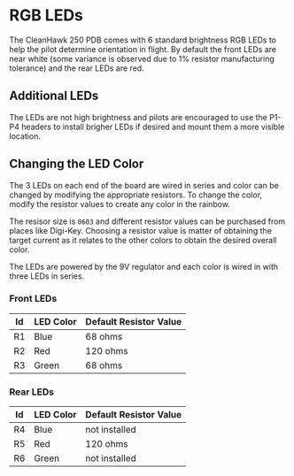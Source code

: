 # RGB LEDs

The CleanHawk 250 PDB comes with 6 standard brightness RGB LEDs to help the pilot determine orientation in flight.  By default the front LEDs are near white (some variance is observed due to 1% resistor manufacturing tolerance) and the rear LEDs are red.

## Additional LEDs

The LEDs are not high brightness and pilots are encouraged to use the P1-P4 headers to install brigher LEDs if desired and mount them a more visible location.

## Changing the LED Color

The 3 LEDs on each end of the board are wired in series and color can be changed by modifying the appropriate resistors.  To change the color, modify the resistor values to create any color in the rainbow.

The resisor size is `0603` and different resistor values can be purchased from places like Digi-Key.  Choosing a resistor value is matter of obtaining the target current as it relates to the other colors to obtain the desired overall color.

The LEDs are powered by the 9V regulator and each color is wired in with three LEDs in series.

### Front LEDs

Id | LED Color | Default Resistor Value
---|-----------|------------
R1 | Blue      | 68 ohms
R2 | Red       | 120 ohms
R3 | Green     | 68 ohms

### Rear LEDs

Id | LED Color | Default Resistor Value
---|-----------|------------
R4 | Blue      | not installed
R5 | Red       | 120 ohms
R6 | Green     | not installed
